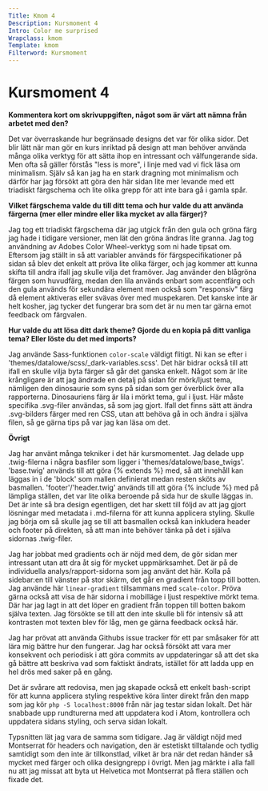 ```yaml
---
Title: Kmom 4
Description: Kursmoment 4
Intro: Color me surprised
Wrapclass: kmom
Template: kmom
Filterword: Kursmoment
---
```


# Kursmoment 4
**Kommentera kort om skrivuppgiften, något som är värt att nämna från arbetet med den?**

Det var överraskande hur begränsade designs det var för olika sidor. Det blir lätt när man gör en kurs inriktad på design att man behöver använda många olika verktyg för att sätta ihop en intressant och välfungerande sida. Men ofta så gäller förstås "less is more", i linje med vad vi fick läsa om minimalism. Själv så kan jag ha en stark dragning mot minimalism och därför har jag försökt att göra den här sidan lite mer levande med ett triadiskt färgschema och lite olika grepp för att inte bara gå i gamla spår.

**Vilket färgschema valde du till ditt tema och hur valde du att använda färgerna (mer eller mindre eller lika mycket av alla färger)?**

Jag tog ett triadiskt färgschema där jag utgick från den gula och gröna färg jag hade i tidigare versioner, men lät den gröna ändras lite granna. Jag tog användning av Adobes Color Wheel-verktyg som ni hade tipsat om. Eftersom jag ställt in så att variabler används för färgspecifikationer på sidan så blev det enkelt att pröva lite olika färger, och jag kommer att kunna skifta till andra ifall jag skulle vilja det framöver. Jag använder den blågröna färgen som huvudfärg, medan den lila används enbart som accentfärg och den gula används för sekundära element men också som "responsiv" färg då element aktiveras eller svävas över med muspekaren. Det kanske inte är helt kosher, jag tycker det fungerar bra som det är nu men tar gärna emot feedback om färgvalen.

**Hur valde du att lösa ditt dark theme? Gjorde du en kopia på ditt vanliga tema? Eller löste du det med imports?**

Jag använde Sass-funktionen `color-scale` väldigt flitigt. Ni kan se efter i 'themes/datalowe/scss/_dark-variables.scss'. Det här bidrar också till att ifall en skulle vilja byta färger så går det ganska enkelt. Något som är lite krångligare är att jag ändrade en detalj på sidan för mörk/ljust tema, nämligen den dinosaurie som syns på sidan som ger överblick över alla rapporterna. Dinosauriens färg är lila i mörkt tema, gul i ljust. Här måste specifika .svg-filer användas, så som jag gjort. Ifall det finns sätt att ändra .svg-bilders färger med ren CSS, utan att behöva gå in och ändra i själva filen, så ge gärna tips på var jag kan läsa om det.

**Övrigt**

Jag har använt många tekniker i det här kursmomentet. Jag delade upp .twig-filerna i några basfiler som ligger i 'themes/datalowe/base_twigs'. 'base.twig' används till att göra {% extends %} med, så att innehåll kan läggas in i de 'block' som mallen definierat medan resten sköts av basmallen. 'footer'/'header.twig' används till att göra {% include %} med på lämpliga ställen, det var lite olika beroende på sida hur de skulle läggas in. Det är inte så bra design egentligen, det har skett till följd av att jag gjort lösningar med metadata i .md-filerna för att kunna applicera styling. Skulle jag börja om så skulle jag se till att basmallen också kan inkludera header och footer på direkten, så att man inte behöver tänka på det i själva sidornas .twig-filer.

Jag har jobbat med gradients och är nöjd med dem, de gör sidan mer intressant utan att dra åt sig för mycket uppmärksamhet. Det är på de individuella analys/rapport-sidorna som jag använt det här. Kolla på sidebar:en till vänster på stor skärm, det går en gradient från topp till botten. Jag använde här `linear-gradient` tillsammans med `scale-color`. Pröva gärna också att visa de här sidorna i mobilläge i ljust respektive mörkt tema. Där har jag lagt in att det löper en gradient från toppen till botten bakom själva texten. Jag försökte se till att den inte skulle bli för intensiv så att kontrasten mot texten blev för låg, men ge gärna feedback också här.

Jag har prövat att använda Githubs issue tracker för ett par småsaker för att lära mig bättre hur den fungerar. Jag har också försökt att vara mer konsekvent och periodisk i att göra commits av uppdateringar så att det ska gå bättre att beskriva vad som faktiskt ändrats, istället för att ladda upp en hel drös med saker på en gång.

Det är svårare att redovisa, men jag skapade också ett enkelt bash-script för att kunna applicera styling respektive köra linter direkt från den mapp som jag kör `php -S localhost:8000` från när jag testar sidan lokalt. Det här snabbade upp rundturerna med att uppdatera kod i Atom, kontrollera och uppdatera sidans styling, och serva sidan lokalt.

Typsnitten lät jag vara de samma som tidigare. Jag är väldigt nöjd med Montserrat för headers och navigation, den är estetiskt tilltalande och tydlig samtidigt som den inte är tillkonstlad, vilket är bra när det redan händer så mycket med färger och olika designgrepp i övrigt. Men jag märkte i alla fall nu att jag missat att byta ut Helvetica mot Montserrat på flera ställen och fixade det.
